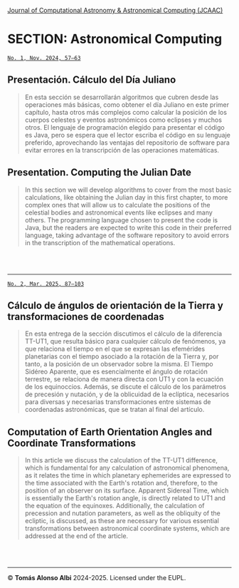 [Journal of Computational Astronomy & Astronomical Computing (JCAAC)](https://jcaac.org)

# SECTION: Astronomical Computing

[`No. 1, Nov. 2024, 57–63`](https://federacionastronomica.es/index.php/the-journal/archive/135-contents/613-astronomical-computing)

## Presentación. Cálculo del Día Juliano
> En esta sección se desarrollarán algoritmos que cubren desde las operaciones más básicas, como obtener el día Juliano en este primer capítulo, hasta otros más complejos como calcular la posición de los cuerpos celestes y eventos astronómicos como eclipses y muchos otros. El lenguaje de programación elegido para presentar el código es Java, pero se espera que el lector escriba el código en su lenguaje preferido, aprovechando las ventajas del repositorio de software para evitar errores en la transcripción de las operaciones matemáticas.

## Presentation. Computing the Julian Date
> In this section we will develop algorithms to cover from the most basic calculations, like obtaining the Julian day in this first chapter, to more complex ones that will allow us to calculate the positions of the celestial bodies and astronomical events like eclipses and many others. The programming language chosen to present the code is Java, but the readers are expected to write this code in their preferred language, taking advantage of the software repository to avoid errors in the transcription of the mathematical operations.

<br><br>

---

[`No. 2, Mar. 2025, 87–103`](https://federacionastronomica.es/index.php/the-journal/archive/)

## Cálculo de ángulos de orientación de la Tierra y transformaciones de coordenadas
> En esta entrega de la sección discutimos el cálculo de la diferencia TT-UT1, que resulta básico para cualquier cálculo de fenómenos, ya que relaciona el tiempo en el que se expresan las efemérides planetarias con el tiempo asociado a la rotación de la Tierra y, por tanto, a la posición de un observador sobre la misma. El Tiempo Sidéreo Aparente, que es esencialmente el ángulo de rotación terrestre, se relaciona de manera directa con UT1 y con la ecuación de los equinoccios. Además, se discute el cálculo de los parámetros de precesión y nutación, y de la oblicuidad de la eclíptica, necesarios para diversas y necesarias transformaciones entre sistemas de coordenadas astronómicas, que se tratan al final del artículo.


## Computation of Earth Orientation Angles and Coordinate Transformations
> In this article we discuss the calculation of the TT-UT1 difference, which is fundamental for any calculation of astronomical phenomena, as it relates the time in which planetary ephemerides are expressed to the time associated with the Earth's rotation and, therefore, to the position of an observer on its surface. Apparent Sidereal Time, which is essentially the Earth's rotation angle, is directly related to UT1 and the equation of the equinoxes. Additionally, the calculation of precession and nutation parameters, as well as the obliquity of the ecliptic, is discussed, as these are necessary for various essential transformations between astronomical coordinate systems, which are addressed at the end of the article.

<!-- plantilla para incluir siguientes números en el mismo repositorio

<br><br>

---

[`No. 1, Nov. 2024, 57–63`](https://federacionastronomica.es/index.php/the-journal/archive/135-contents/613-astronomical-computing)

## Título artículo
> Texto.

## Article Title
> Text.
-->

<br><br>

---

:copyright: **Tomás Alonso Albi** 2024-2025. Licensed under the EUPL.
